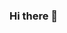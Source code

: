 ### Hi there 👋

<!--
**MaksimSoldatov/MaksimSoldatov** is a ✨ _special_ ✨ repository because its `README.md` (this file) appears on your GitHub profile.
**Happy to see you here!** :star_struck: <br> The green dots on my [**GitHub** profile](https://github.com/MianJawadAhmad) represent my journey :running_man: - This is Mian Jawad Ahmad, I am founder of EncoderBytes and President at Computer Cell. I have over 2 years’ experience as a React & React Native Developer. I am a computer scientist by profession and entrepreneur by passion. I have a team of professional we worked in Android native, React Native, Flutter, AI, DL, ML, Data Science and Web development(Reactjs, Django, Python, Nodejs) for database we use Firebase, Firestore, Mysql, mongodb.
**Languages and Tools:**
<code><img height="20" src="https://raw.githubusercontent.com/github/explore/80688e429a7d4ef2fca1e82350fe8e3517d3494d/topics/javascript/javascript.png"></code>
<code><img height="20" src="https://raw.githubusercontent.com/github/explore/80688e429a7d4ef2fca1e82350fe8e3517d3494d/topics/react/react.png"></code>
<code><img height="20" src="https://raw.githubusercontent.com/github/explore/5c058a388828bb5fde0bcafd4bc867b5bb3f26f3/topics/graphql/graphql.png"></code>
<code><img height="20" src="https://raw.githubusercontent.com/github/explore/80688e429a7d4ef2fca1e82350fe8e3517d3494d/topics/nodejs/nodejs.png"></code>
<code><img height="20" src="https://raw.githubusercontent.com/github/explore/80688e429a7d4ef2fca1e82350fe8e3517d3494d/topics/python/python.png"></code>
<code><img height="20" src="https://raw.githubusercontent.com/github/explore/80688e429a7d4ef2fca1e82350fe8e3517d3494d/topics/mysql/mysql.png"></code>
<code><img height="20" src="https://raw.githubusercontent.com/github/explore/80688e429a7d4ef2fca1e82350fe8e3517d3494d/topics/firebase/firebase.png"></code>
<code><img height="20" src="https://raw.githubusercontent.com/github/explore/80688e429a7d4ef2fca1e82350fe8e3517d3494d/topics/git/git.png"></code>
<code><img height="20" src="https://raw.githubusercontent.com/github/explore/80688e429a7d4ef2fca1e82350fe8e3517d3494d/topics/terminal/terminal.png"></code>
![GitHub stats](https://github-readme-stats.vercel.app/api?username=MianJawadAhmad&show_icons=true)
Outside of [GitHub](https://github.com/mianjawadahmad/), You can **find me. Currently I'm **free to contribute**
[![Twitter: MianJawadAhmad](https://img.shields.io/twitter/follow/MianJawadAhmad1?style=social)](https://twitter.com/MianJawadAhmad1)
[![Linkedin: MianJawadAhmad](https://img.shields.io/badge/-MianJawadAhmad-blue?style=flat-square&logo=Linkedin&logoColor=white&link=https://www.linkedin.com/in/mianjawadahmad/)](https://www.linkedin.com/in/mianjawadahmad/)
[![GitHub MianJawadAhmad](https://img.shields.io/github/followers/MianJawadAhmad?label=follow&style=social)](https://github.com/MianJawadAhmad)
<p><a href="https://encoderbytes.com">🌐 Check out my website</a></p>




Here are some ideas to get you started:

- 🔭 I’m currently working on ...
- 🌱 I’m currently learning ...
- 👯 I’m looking to collaborate on ...
- 🤔 I’m looking for help with ...
- 💬 Ask me about ...
- 📫 How to reach me: ...
- 😄 Pronouns: ...
- ⚡ Fun fact: ...
-->
